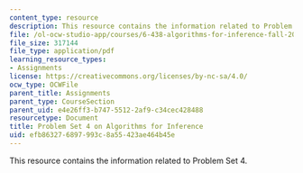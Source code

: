 ```yaml
---
content_type: resource
description: This resource contains the information related to Problem Set 4.
file: /ol-ocw-studio-app/courses/6-438-algorithms-for-inference-fall-2014/efb863276897993c8a55423ae464b45e_MIT6_438F14_ps4.pdf
file_size: 317144
file_type: application/pdf
learning_resource_types:
- Assignments
license: https://creativecommons.org/licenses/by-nc-sa/4.0/
ocw_type: OCWFile
parent_title: Assignments
parent_type: CourseSection
parent_uid: e4e26ff3-b747-5512-2af9-c34cec428488
resourcetype: Document
title: Problem Set 4 on Algorithms for Inference
uid: efb86327-6897-993c-8a55-423ae464b45e
---
```

This resource contains the information related to Problem Set 4.
